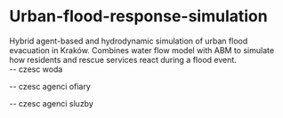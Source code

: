 # Urban-flood-response-simulation
Hybrid agent-based and hydrodynamic simulation of urban flood evacuation in Kraków. Combines water flow model with ABM to simulate how residents and rescue services react during a flood event.
<br>
-- czesc woda

-- czesc agenci ofiary 

-- czesc agenci sluzby 
